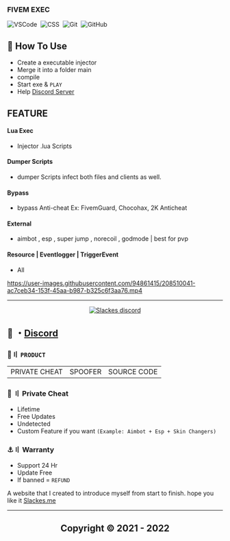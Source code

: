 ### FIVEM EXEC 
![VSCode](https://img.shields.io/badge/-Visual_Studio_Code-05122A?style=for-the-badge&logo=VisualStudioCode)&nbsp;
![CSS](https://img.shields.io/badge/-CPP-05122A?style=for-the-badge&logo=CSS3&logoColor=1572B6)&nbsp;
![Git](https://img.shields.io/badge/-Git-05122A?style=for-the-badge&logo=git)&nbsp;
![GitHub](https://img.shields.io/badge/-GitHub-05122A?style=for-the-badge&logo=github)&nbsp;
 
          
 
 ## 📜 How To Use
 
- Create a executable injector
- Merge it into a folder main
- compile
- Start exe & `PLAY`
- Help [Discord Server](https://discord.gg/MBTkVcJefp)
 

   
## FEATURE

#### Lua Exec
- Injector .lua Scripts

#### Dumper Scripts
- dumper Scripts infect both files and clients as well.

#### Bypass
- bypass Anti-cheat Ex: FivemGuard, Chocohax, 2K Anticheat


#### External
- aimbot , esp , super jump , norecoil , godmode | best for pvp
   
#### Resource | Eventlogger | TriggerEvent
- All


https://user-images.githubusercontent.com/94861415/208510041-ac7ceb34-153f-45aa-b987-b325c6f3aa76.mp4



--- 

  <p align="center">
    <a href="https://discord.gg/MBTkVcJefp">
        <img title="Slackes server discord" alt="Slackes discord" src="https://discordapp.com/api/guilds/880135738077896764/widget.png?style=banner2"/>
    </a>
</p> 
 
## 💬 ・[Discord](https://discord.gg/MBTkVcJefp) 

 ### 🛒〢 `PRODUCT`
 
<table>
<tr>
	<td> PRIVATE CHEAT
	<td> SPOOFER
	<td> SOURCE CODE
</table>

  
### 🥊 〢 Private Cheat

- Lifetime 
- Free Updates 
- Undetected
- Custom Feature if you want `(Example: Aimbot + Esp + Skin Changers)`

### ⚓〢 Warranty

- Support 24 Hr
- Update Free
- If banned = `REFUND`

A website that I created to introduce myself from start to finish. hope you like it [Slackes.me](http://slackes.me/)

---


<h2 align="center"> Copyright © 2021 - 2022

